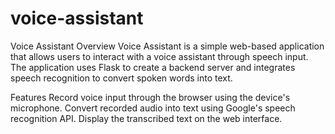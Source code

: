 # voice-assistant

Voice Assistant
Overview
Voice Assistant is a simple web-based application that allows users to interact with a voice assistant through speech input. The application uses Flask to create a backend server and integrates speech recognition to convert spoken words into text.

Features
Record voice input through the browser using the device's microphone.
Convert recorded audio into text using Google's speech recognition API.
Display the transcribed text on the web interface.
